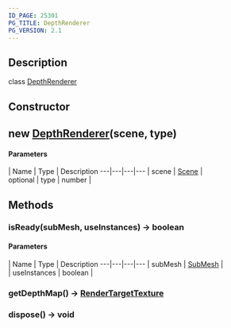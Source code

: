 ```yaml
---
ID_PAGE: 25301
PG_TITLE: DepthRenderer
PG_VERSION: 2.1
---
```

## Description

class [DepthRenderer](/classes/2.3/DepthRenderer)



## Constructor

##  new [DepthRenderer](/classes/2.3/DepthRenderer)(scene, type)



#### Parameters
 | Name | Type | Description
---|---|---|---
 | scene | [Scene](/classes/2.3/Scene) |   
optional | type | number |   
## Methods

### isReady(subMesh, useInstances) &rarr; boolean



#### Parameters
 | Name | Type | Description
---|---|---|---
 | subMesh | [SubMesh](/classes/2.3/SubMesh) |   
 | useInstances | boolean |   
### getDepthMap() &rarr; [RenderTargetTexture](/classes/2.3/RenderTargetTexture)


### dispose() &rarr; void


